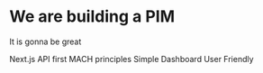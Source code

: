 # We are building a PIM

It is gonna be great

Next.js
API first
MACH principles
Simple Dashboard
User Friendly